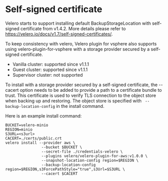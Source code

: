 # Self-signed certificate

Velero starts to support installing default BackupStorageLocation with self-signed certificate from v1.4.2. More details please refer to https://velero.io/docs/v1.7/self-signed-certificates/.

To keep consistency with velero, Velero plugin for vsphere also supports using velero-plugin-for-vsphere with a storage provider secured by a self-signed certificate.

* Vanilla cluster: supported since v1.1.1
* Guest cluster: supported since v1.1.1
* Supervisor cluster: not supported

To install with a storage provider secured by a self-signed certificate, the --cacert option needs to be added to provide a path to a certificate bundle to trust. This certificate is used to verify TLS connection to the object store when backing up and restoring. The object store is specified with ` --backup-location-config` in the install command.

Here is an example install command:
```text
BUCKET=velero-minio
REGION=minio
S3URL=<s3url>
CACERT=./certs/public.crt
velero install --provider aws \
                --bucket $BUCKET \
                --secret-file ./credentials-velero \
                --plugins velero/velero-plugin-for-aws:v1.0.0 \
                --snapshot-location-config region=$REGION \
                --backup-location-config region=$REGION,s3ForcePathStyle="true",s3Url=$S3URL \
                --cacert $CACERT
```